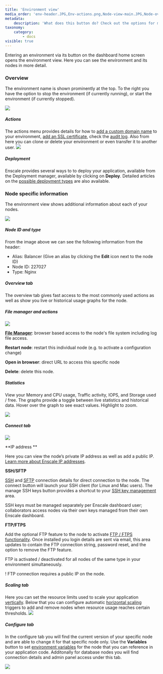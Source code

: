 ```yaml
---
title: 'Environment view'
media_order: 'env-header.JPG,Env-actions.png,Node-view-main.JPG,Node-overview-actions.JPG,Node-usage-stats.png,Node-connect.png,Node-scaling-tab.JPG,Node-configure-tab.JPG'
metadata:
    description: 'What does this button do? Check out the options for managing your Ruby app''s hosting environment.'
taxonomy:
    category:
        - docs
visible: true
---
```


Entering an environment via its button on the dashboard home screen opens the environment view. Here you can see the environment and its nodes in more detail.

### Overview
The environment name is shown prominently at the top. To the right you have the option to stop the environment (if currently running), or start the environment (if currently stopped).

![](env-header.JPG)

##### Actions
The actions menu provides details for how to [add a custom domain name](/features/add-domain-name) to your environment, [add an SSL certificate](/features/ssl-certificates), check the [audit log](/troubleshooting/log-files/audit-log). Also from here you can clone or delete your environment or even transfer it to another user.
![](Env-actions.png)
 
##### Deployment
Enscale provides several ways to to deploy your application, available from the Deployment manager, available by clicking on **Deploy**. Detailed articles on the [possible deployment types](/deployments) are also available.

### Node specific information
The environment view shows additional information about each of your nodes.

![](Node-view-main.JPG)
##### Node ID and type
From the image above we can see the following information from the header: 

* Alias: Balancer (Give an alias by clicking the **Edit** icon next to the node ID)
* Node ID: 227027
* Type: Nginx

##### Overview tab
The overview tab gives fast access to the most commonly used actions as well as show you live or historical usage graphs for the node.

##### File manager and actions
![](Node-overview-actions.JPG)

**[File Manager](/features/file-manager)**: browser based access to the node's file system including log file access.

**Restart node**: restart this individual node (e.g. to activate a configuration change)

**Open in browser**: direct URL to access this specific node

**Delete**: delete this node.

 
##### Statistics

View your Memory and CPU usage, Traffic activity, IOPS, and Storage used / free. The graphs provide a toggle between live statistics and historical data. Hover over the graph to see exact values. Highlight to zoom.

![](Node-usage-stats.png)

##### Connect tab
![](Node-connect.png)

**IP address **

Here you can view the node’s private IP address as well as add a public IP. [Learn more about Enscale IP addresses](/features/ip-addresses).

**SSH/SFTP**

[SSH](/access/access-via-ssh) and [SFTP](/access/access-via-sftp) connection details for direct connection to the node. The connect button will launch your SSH client (for Linux and Mac users). The manage SSH keys button provides a shortcut to your [SSH key management](/access/add-ssh-key) area.

SSH keys must be managed separately per Enscale dashboard user; collaborators access nodes via their own keys managed from their own Enscale dashboard.

**FTP/FTPS**

Add the optional FTP feature to the node to activate [FTP / FTPS functionality](/access/ftpftps). Once installed you login details are sent via email, this area updates to contain the FTP connection string, password reset, and the option to remove the FTP feature.

FTP is activated / deactivated for all nodes of the same type in your environment simultaneously.

! FTP connection requires a public IP on the node.

##### Scaling tab
Here you can set the resource limits used to scale your application [vertically](/features/vertical-scaling). Below that you can configure automatic [horizontal scaling](/features/horizontal-scaling) triggers to add and remove nodes when resource usage reaches certain thresholds.
![](Node-scaling-tab.JPG)

##### Configure tab

In the configure tab you will find the current version of your specific node and are able to change it for that specific node only. Use the **Variables** button to set [environment variables](/features/environment-variables) for the node that you can reference in your application code. Additonally for database nodes you will find connection details and admin panel access under this tab.

![](Node-configure-tab.JPG)